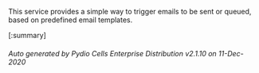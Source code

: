 






This service provides a simple way to trigger emails to be sent or queued, based on predefined email templates.

[:summary]

###### Auto generated by Pydio Cells Enterprise Distribution v2.1.10 on 11-Dec-2020
